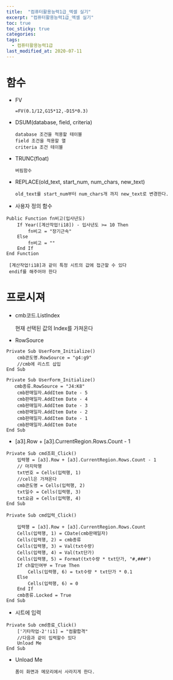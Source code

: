 ```yaml
---
title:  "컴퓨터활용능력1급_엑셀 실기"
excerpt: "컴퓨터활용능력1급_엑셀 실기"
toc: true
toc_sticky: true
categories:
tags:
  - 컴퓨터활용능력1급
last_modified_at: 2020-07-11
---
```

# 함수
* FV

      =FV(0.1/12,G15*12,-D15*0.3)
      
* DSUM(database, field, criteria)

      database 조건을 적용할 테이블
      field 조건을 적용할 열
      criteria 조건 테이블

* TRUNC(float)

      버림함수 

* REPLACE(old_text, start_num, num_chars, new_text)

      old_text를 start_num부터 num_chars개 까지 new_text로 변경한다.
   
* 사용자 정의 함수

```
Public Function fn비고(입사년도)
    If Year([계산작업!i18]) - 입사년도 >= 10 Then
        fn비고 = "장기근속"
    Else
        fn비고 = ""
    End If
End Function
```
     [계산작업!i18]과 같이 특정 시트의 값에 접근할 수 있다
     endif를 해주어야 한다
   
# 프로시져

* cmb코드.ListIndex

    현재 선택된 값의 Index를 가져온다
* RowSource

```
Private Sub UserForm_Initialize()
    cmb콘도명.RowSource = "g4:g9"
    //cmb에 리스트 삽입
End Sub
```
```
Private Sub UserForm_Initialize()
   cmb종류.RowSource = "J4:K8"
    cmb판매일자.AddItem Date - 5
    cmb판매일자.AddItem Date - 4
    cmb판매일자.AddItem Date - 3
    cmb판매일자.AddItem Date - 2
    cmb판매일자.AddItem Date - 1
    cmb판매일자.AddItem Date
End Sub
```

* [a3].Row + [a3].CurrentRegion.Rows.Count - 1

```
Private Sub cmd조회_Click()
    입력행 = [a3].Row + [a3].CurrentRegion.Rows.Count - 1
    // 마지막행
    txt번호 = Cells(입력행, 1)
    //cell은 가져온다
    cmb콘도명 = Cells(입력행, 2)
    txt일수 = Cells(입력행, 3)
    txt요금 = Cells(입력행, 4)
End Sub
```
```
Private Sub cmd입력_Click()

    입력행 = [a3].Row + [a3].CurrentRegion.Rows.Count
    Cells(입력행, 1) = CDate(cmb판매일자)
    Cells(입력행, 2) = cmb종류
    Cells(입력행, 3) = Val(txt수량)
    Cells(입력행, 4) = Val(txt단가)
    Cells(입력행, 5) = Format(txt수량 * txt단가, "#,###")
    If ch할인여부 = True Then
        Cells(입력행, 6) = txt수량 * txt단가 * 0.1
    Else
        Cells(입력행, 6) = 0
    End If
    cmb종류.Locked = True
End Sub
```
* 시트에 입력

```
Private Sub cmd종료_Click()
    ['기타작업-2'!i1] = "컴활합격"
    //다음과 같이 입력할수 있다
    Unload Me
End Sub
```
* Unload Me

      폼이 화면과 메모리에서 사라지게 한다.
